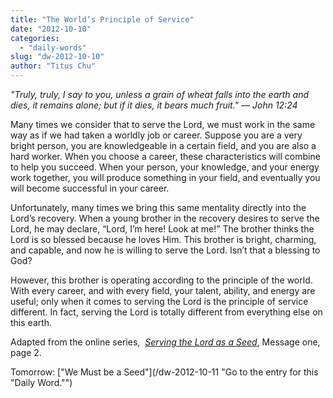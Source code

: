 ```yaml
---
title: "The World’s Principle of Service"
date: "2012-10-10"
categories: 
  - "daily-words"
slug: "dw-2012-10-10"
author: "Titus Chu"
---
```


_"_Truly, truly, I say to you, unless a grain of wheat falls into the earth and dies, it remains alone; but if it dies, it bears much fruit."_ — John 12:24_

Many times we consider that to serve the Lord, we must work in the same way as if we had taken a worldly job or career. Suppose you are a very bright person, you are knowledgeable in a certain field, and you are also a hard worker. When you choose a career, these characteristics will combine to help you succeed. When your person, your knowledge, and your energy work together, you will produce something in your field, and eventually you will become successful in your career.

Unfortunately, many times we bring this same mentality directly into the Lord’s recovery. When a young brother in the recovery desires to serve the Lord, he may declare, “Lord, I’m here! Look at me!” The brother thinks the Lord is so blessed because he loves Him. This brother is bright, charming, and capable, and now he is willing to serve the Lord. Isn’t that a blessing to God?

However, this brother is operating according to the principle of the world. With every career, and with every field, your talent, ability, and energy are useful; only when it comes to serving the Lord is the principle of service different. In fact, serving the Lord is totally different from everything else on this earth.

Adapted from the online series,  _[Serving the Lord as a Seed](/articles-serving-0007 "Go to the listing for this series of articles.")_, Message one, page 2.

Tomorrow: ["We Must be a Seed"](/dw-2012-10-11 "Go to the entry for this "Daily Word."")
